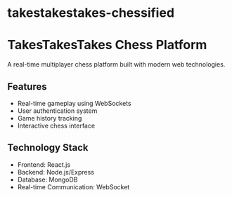 # takestakestakes-chessified

# TakesTakesTakes Chess Platform

A real-time multiplayer chess platform built with modern web technologies.

## Features
- Real-time gameplay using WebSockets
- User authentication system
- Game history tracking
- Interactive chess interface

## Technology Stack
- Frontend: React.js
- Backend: Node.js/Express
- Database: MongoDB
- Real-time Communication: WebSocket
